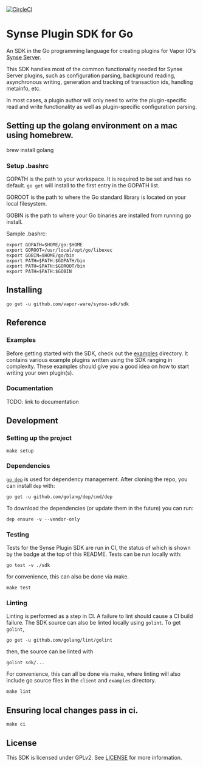 [![CircleCI](https://circleci.com/gh/vapor-ware/synse-sdk.svg?style=svg&circle-token=a35e96598e3df84da3dc58a4f0f9dcc8632bfbd3)](https://circleci.com/gh/vapor-ware/synse-sdk)

# Synse Plugin SDK for Go
An SDK in the Go programming language for creating plugins for Vapor IO's
[Synse Server][synse-server].

This SDK handles most of the common functionality needed for Synse Server plugins,
such as configuration parsing, background reading, asynchronous writing, generation
and tracking of transaction ids, handling metainfo, etc.

In most cases, a plugin author will only need to write the plugin-specific read and
write functionality as well as plugin-specific configuration parsing.


## Setting up the golang environment on a mac using homebrew.
brew install golang

### Setup .bashrc
GOPATH is the path to your workspace. It is required to be set and has no default.
```go get``` will install to the first entry in the GOPATH list.

GOROOT is the path to where the Go standard library is located on your local filesystem.

GOBIN is the path to where your Go binaries are installed from running go install.

Sample .bashrc:
```
export GOPATH=$HOME/go:$HOME
export GOROOT=/usr/local/opt/go/libexec
export GOBIN=$HOME/go/bin
export PATH=$PATH:$GOPATH/bin
export PATH=$PATH:$GOROOT/bin
export PATH=$PATH:$GOBIN
```

## Installing
```
go get -u github.com/vapor-ware/synse-sdk/sdk
```


## Reference

### Examples

Before getting started with the SDK, check out the [examples][examples] directory.
It contains various example plugins written using the SDK ranging in complexity.
These examples should give you a good idea on how to start writing your own plugin(s).

### Documentation

TODO: link to documentation

## Development

### Setting up the project
```
make setup
```

### Dependencies
[`go dep`](https://github.com/golang/dep) is used for dependency management. After cloning the repo, you can install `dep` with:

```shell
go get -u github.com/golang/dep/cmd/dep
```

To download the dependencies (or update them in the future) you can run:

```shell
dep ensure -v --vendor-only
```

### Testing
Tests for the Synse Plugin SDK are run in CI, the status of which is shown by the
badge at the top of this README. Tests can be run locally with:

```
go test -v ./sdk
```

for convenience, this can also be done via make.

```
make test
```

### Linting
Linting is performed as a step in CI. A failure to lint should cause a CI build failure.
The SDK source can also be linted locally using `golint`. To get `golint`,
```
go get -u github.com/golang/lint/golint
```

then, the source can be linted with
```
golint sdk/...
```

For convenience, this can all be done via make, where linting will also include go
source files in the `client` and `examples` directory.
```
make lint
```

## Ensuring local changes pass in ci.
```
make ci
```

## License
This SDK is licensed under GPLv2. See [LICENSE](LICENSE) for more information.



[synse-server]: https://github.com/vapor-ware/synse-server
[examples]: https://github.com/vapor-ware/synse-sdk/tree/master/examples
